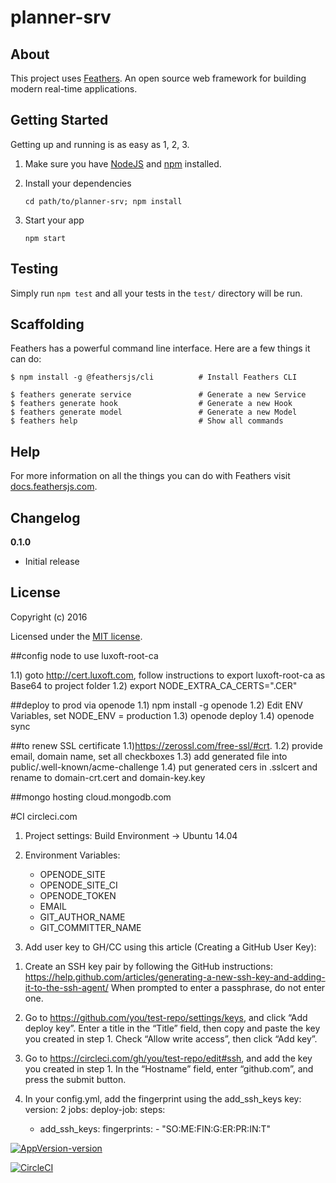 # planner-srv

> 

## About

This project uses [Feathers](http://feathersjs.com). An open source web framework for building modern real-time applications.

## Getting Started

Getting up and running is as easy as 1, 2, 3.

1. Make sure you have [NodeJS](https://nodejs.org/) and [npm](https://www.npmjs.com/) installed.
2. Install your dependencies

    ```
    cd path/to/planner-srv; npm install
    ```

3. Start your app

    ```
    npm start
    ```

## Testing

Simply run `npm test` and all your tests in the `test/` directory will be run.

## Scaffolding

Feathers has a powerful command line interface. Here are a few things it can do:

```
$ npm install -g @feathersjs/cli          # Install Feathers CLI

$ feathers generate service               # Generate a new Service
$ feathers generate hook                  # Generate a new Hook
$ feathers generate model                 # Generate a new Model
$ feathers help                           # Show all commands
```

## Help

For more information on all the things you can do with Feathers visit [docs.feathersjs.com](http://docs.feathersjs.com).

## Changelog

__0.1.0__

- Initial release

## License

Copyright (c) 2016

Licensed under the [MIT license](LICENSE).

##config node to use luxoft-root-ca

1.1) goto http://cert.luxoft.com, follow instructions to export luxoft-root-ca as Base64 to project folder
1.2) export NODE_EXTRA_CA_CERTS="<your cert file name>.CER"

##deploy to prod via openode
1.1) npm install -g openode
1.2) Edit ENV Variables, set NODE_ENV = production
1.3) openode deploy
1.4) openode sync

##to renew SSL certificate
1.1)https://zerossl.com/free-ssl/#crt.
1.2) provide email, domain name, set all checkboxes
1.3) add generated file into public/.well-known/acme-challenge
1.4) put generated cers in .sslcert and rename to domain-crt.cert and domain-key.key

##mongo hosting
cloud.mongodb.com

#CI
circleci.com

1. Project settings:
Build Environment -> Ubuntu 14.04

2. Environment Variables: 
    - OPENODE_SITE
    - OPENODE_SITE_CI
    - OPENODE_TOKEN
    - EMAIL
    - GIT_AUTHOR_NAME
    - GIT_COMMITTER_NAME    

3. Add user key to GH/CC using this article (Creating a GitHub User Key):

1) Create an SSH key pair by following the GitHub instructions: https://help.github.com/articles/generating-a-new-ssh-key-and-adding-it-to-the-ssh-agent/
When prompted to enter a passphrase, do not enter one.

2) Go to https://github.com/you/test-repo/settings/keys, and click “Add deploy key”. Enter a title in the “Title” field, then copy and paste the key you created in step 1. Check “Allow write access”, then click “Add key”.

3) Go to https://circleci.com/gh/you/test-repo/edit#ssh, and add the key you created in step 1. In the “Hostname” field, enter “github.com”, and press the submit button.

4) In your config.yml, add the fingerprint using the add_ssh_keys key:
version: 2
jobs:
  deploy-job:
    steps:
      - add_ssh_keys:
          fingerprints:
            - "SO:ME:FIN:G:ER:PR:IN:T"

    
[![AppVersion-version](https://img.shields.io/badge/AppVersion-0.1.0-brightgreen.svg?style=flat)](https://github.com/delvedor/appversion?#version)

[![CircleCI](https://circleci.com/gh/ganchikov/planner-fsrv.svg?style=svg)](https://circleci.com/gh/ganchikov/planner-fsrv)



